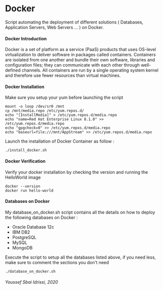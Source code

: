 # Docker
Script automating the deployment of different solutions ( Databases, Application Servers, Web Servers ... ) on Docker.


#### Docker Introduction
Docker is a set of platform as a service (PaaS) products that uses OS-level virtualization to deliver software in packages called containers. Containers are isolated from one another and bundle their own software, libraries and configuration files; they can communicate with each other through well-defined channels. All containers are run by a single operating system kernel and therefore use fewer resources than virtual machines. 

#### Docker Installation
Make sure you setup your yum before launching the script

```
mount -o loop /dev/sr0 /mnt
cp /mnt/media.repo /etc/yum.repos.d/
echo "[InstallMedia]" > /etc/yum.repos.d/media.repo
echo "name=Red Hat Enterprise Linux 8.1.0" >> /etc/yum.repos.d/media.repo
echo "gpgcheck=0" >> /etc/yum.repos.d/media.repo
echo "baseurl=file:///mnt/AppStream" >> /etc/yum.repos.d/media.repo

```
Launch the installation of Docker Container as follow : 
```
./install_docker.sh
```
#### Docker Verification
Verify your docker installation by checking the version and running the HelloWorld image
```
docker --version
docker run hello-world
```
#### Databases on Docker
My database_on_docker.sh script contains all the details on how to deploy the following databases on Docker :
* Oracle Database 12c
* IBM DB2
* PostgreSQL
* MySQL
* MongoDB 

Execute the script to setup all the databases listed above, if you need less, make sure to comment the sections you don't need 
```
./database_on_docker.sh
```


###### Youssef Sbai Idrissi, 2020

